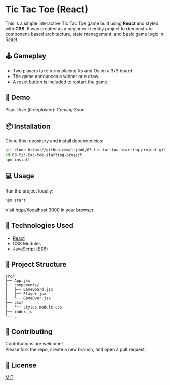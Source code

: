 # Tic Tac Toe (React)

This is a simple interactive Tic Tac Toe game built using **React** and styled with **CSS**. It was created as a beginner-friendly project to demonstrate component-based architecture, state management, and basic game logic in React.

## 🕹️ Gameplay

- Two players take turns placing Xs and Os on a 3x3 board.
- The game announces a winner or a draw.
- A reset button is included to restart the game.

## 🚀 Demo

Play it live (if deployed): _Coming Soon_

## 📦 Installation

Clone this repository and install dependencies:

```bash
git clone https://github.com/jrjood/03-tic-tac-toe-starting-project.git
cd 03-tic-tac-toe-starting-project
npm install
```

## 💻 Usage

Run the project locally:

```bash
npm start
```

Visit [http://localhost:3000](http://localhost:3000) in your browser.

## 🧠 Technologies Used

- [React](https://reactjs.org/)
- CSS Modules
- JavaScript (ES6)

## 📁 Project Structure

```
src/
├── App.jsx
├── components/
│   ├── GameBoard.jsx
│   ├── Player.jsx
│   └── GameOver.jsx
├── css/
│   └── styles.module.css
├── index.js
└── ...
```

## 🤝 Contributing

Contributions are welcome!  
Please fork the repo, create a new branch, and open a pull request.

## 📄 License

[MIT](https://choosealicense.com/licenses/mit/)
